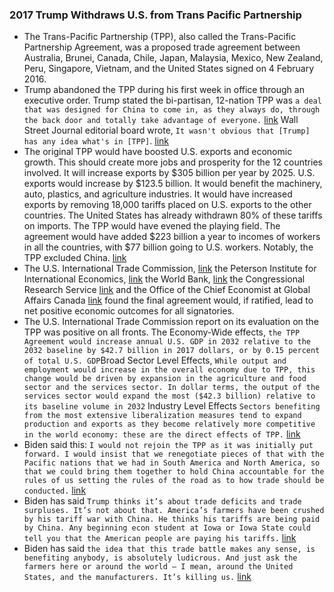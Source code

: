 ### 2017 Trump Withdraws U.S. from Trans Pacific Partnership
- The Trans-Pacific Partnership (TPP), also called the Trans-Pacific Partnership Agreement, was a proposed trade agreement between Australia, Brunei, Canada, Chile, Japan, Malaysia, Mexico, New Zealand, Peru, Singapore, Vietnam, and the United States signed on 4 February 2016.
- Trump abandoned the TPP during his first week in office through an executive order. Trump stated the bi-partisan, 12-nation TPP was `a deal that was designed for China to come in, as they always do, through the back door and totally take advantage of everyone.` [link](http://www.politifact.com/truth-o-meter/statements/2015/nov/12/donald-trump/trump-says-china-will-take-advantage-trans-pacific/) Wall Street Journal editorial board wrote, `It wasn't obvious that [Trump] has any idea what's in [TPP]`. [link](https://www.usatoday.com/story/news/politics/onpolitics/2015/11/12/trump-blasts-wall-street-journal-for-critical-editorial/81597472/)
- The original TPP would have boosted U.S. exports and economic growth. This should create more jobs and prosperity for the 12 countries involved. It will increase exports by $305 billion per year by 2025. U.S. exports would increase by $123.5 billion. It would benefit the machinery, auto, plastics, and agriculture industries. It would have increased exports by removing 18,000 tariffs placed on U.S. exports to the other countries. The United States has already withdrawn 80% of these tariffs on imports. The TPP would have evened the playing field. The agreement would have added $223 billion a year to incomes of workers in all the countries, with $77 billion going to U.S. workers. Notably, the TPP excluded China. [link](https://www.thebalance.com/what-is-the-trans-pacific-partnership-3305581)
- The U.S. International Trade Commission, [link](https://www.usitc.gov/publications/332/pub4607.pdf) the Peterson Institute for International Economics, [link](https://www.piie.com/blogs/trade-investment-policy-watch/studies-tpp-which-credible) the World Bank, [link](https://web.archive.org/web/20160212030617/http://www.worldbank.org/content/dam/Worldbank/GEP/GEP2016a/Global-Economic-Prospects-January-2016-Implications-Trans-Pacific-Partnership-Agreement.pdf) the Congressional Research Service [link](https://fas.org/sgp/crs/row/R44278.pdf) and the Office of the Chief Economist at Global Affairs Canada [link](https://globalnews.ca/news/2931351/trans-pacific-partnership-would-boost-gdp-by-4-3-billion-study/) found the final agreement would, if ratified, lead to net positive economic outcomes for all signatories.
- The U.S. International Trade Commission report on its evaluation on the TPP was positive on all fronts. The Economy-Wide effects, `the TPP Agreement would increase annual U.S. GDP in 2032 relative to the 2032 baseline by $42.7 billion in 2017 dollars, or by 0.15 percent of total U.S. GDP`Broad Sector Level Effects, `While output and employment would increase in the overall economy due to TPP, this change would be driven by expansion in the agriculture and food sector and the services sector. In dollar terms, the output of the services sector would expand the most ($42.3 billion) relative to its baseline volume in 2032` Industry Level Effects `Sectors benefiting from the most extensive liberalization measures tend to expand production and exports as they become relatively more competitive in the world economy: these are the direct effects of TPP.` [link](https://www.usitc.gov/publications/332/pub4607.pdf)
- Biden said this: `I would not rejoin the TPP as it was initially put forward. I would insist that we renegotiate pieces of that with the Pacific nations that we had in South America and North America, so that we could bring them together to hold China accountable for the rules of us setting the rules of the road as to how trade should be conducted.` [link](https://www.cato.org/blog/what-would-trade-policy-look-under-president-joe-biden)
- Biden has said `Trump thinks it’s about trade deficits and trade surpluses. It’s not about that. America’s farmers have been crushed by his tariff war with China. He thinks his tariffs are being paid by China. Any beginning econ student at Iowa or Iowa State could tell you that the American people are paying his tariffs.` [link](https://www.cato.org/blog/what-would-trade-policy-look-under-president-joe-biden)
- Biden has said `the idea that this trade battle makes any sense, is benefiting anybody, is absolutely ludicrous. And just ask the farmers here or around the world — I mean, around the United States, and the manufacturers. It’s killing us.` [link](https://www.cato.org/blog/what-would-trade-policy-look-under-president-joe-biden)